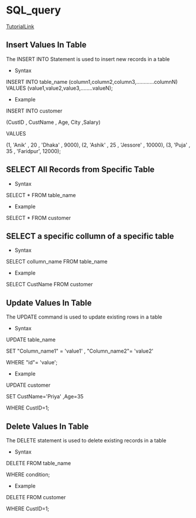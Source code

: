 # SQL_query

[TutorialLink](https://www.youtube.com/watch?v=4YAAgrm8_ZI)


## Insert Values In Table

The INSERT INTO Statement is used to insert new records in a table

* Syntax

INSERT INTO table_name
(column1,column2,column3,............columnN)
VALUES
(value1,value2,value3,........valueN);

* Example

INSERT INTO customer

(CustID , CustName , Age, City ,Salary)

VALUES

(1, 'Anik' , 20 , 'Dhaka' , 9000),
(2, 'Ashik' , 25 , 'Jessore' , 10000),
(3, 'Puja' , 35 , 'Faridpur', 12000);

## SELECT All Records from Specific Table
* Syntax

SELECT * FROM table_name

* Example

SELECT * FROM customer

## SELECT a specific collumn of a specific table

* Syntax

SELECT collumn_name FROM table_name

* Example

SELECT CustName FROM customer

## Update Values In Table

The UPDATE command is used to update existing rows in a table 

* Syntax

UPDATE table_name

SET "Column_name1" = 'value1' , "Column_name2"= 'value2'

WHERE "id"= 'value';

* Example

UPDATE customer

SET CustName='Priya' ,Age=35

WHERE CustID=1;

## Delete Values In Table

The DELETE statement is used to delete existing records in a table

* Syntax

DELETE FROM table_name

WHERE condition;

* Example

DELETE FROM customer

WHERE CustID=1;

